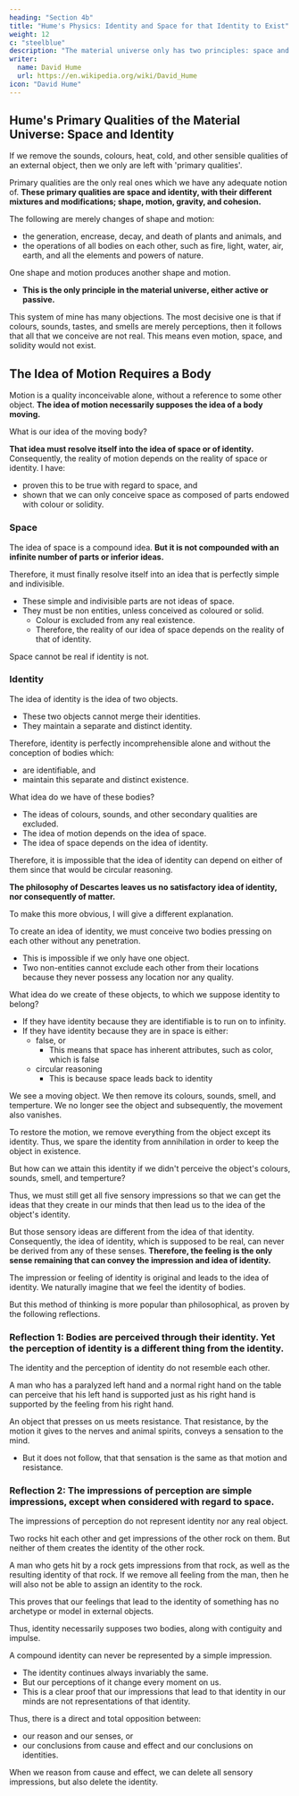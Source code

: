 ```yaml
---
heading: "Section 4b"
title: "Hume's Physics: Identity and Space for that Identity to Exist"
weight: 12
c: "steelblue"
description: "The material universe only has two principles: space and identity"
writer:
  name: David Hume
  url: https://en.wikipedia.org/wiki/David_Hume
icon: "David Hume"
---
```





## Hume's Primary Qualities of the Material Universe: Space and Identity

<!-- Upon the removal of sounds, colours, heat, cold, and other sensible qualities, from the rank of continued independent existences, we are reduced merely to 'primary qualities'. -->

If we remove the sounds, colours, heat, cold, and other sensible qualities of an external object, then we only are left with 'primary qualities'.

Primary qualities are the only real ones which we have any adequate notion of. **These primary qualities are space and identity, with their different mixtures and modifications; shape, motion, gravity, and cohesion.**

The following are merely changes of shape and motion: 
- the generation, encrease, decay, and death of plants and animals, and
- the operations of all bodies on each other, such as fire, light, water, air, earth, and all the elements and powers of nature.

One shape and motion produces another shape and motion.
- **This is the only principle in the material universe, either active or passive.**

<!-- There is no other principle in the material universe, either active or passive, of which we can create the most distant idea. -->

This system of mine has many objections. The most decisive one is that if colours, sounds, tastes, and smells are merely perceptions, then it follows that all that we conceive are not real. This means even motion, space, and solidity would not exist.

<!-- Instead of explaining the operations of external objects by its means, we utterly: 
- destroy all these objects, and
- reduce ourselves to the opinions of the most extravagant skepticism concerning them. --> 
<!--  would have a real, continued, and independent existence. -->


## The Idea of Motion Requires a Body

Motion is a quality inconceivable alone, without a reference to some other object. **The idea of motion necessarily supposes the idea of a body moving.**

What is our idea of the moving body?

**That idea must resolve itself into the idea of space or of identity.** Consequently, the reality of motion depends on the reality of space or identity. I have: 
<!-- This opinion is universally acknowledged concerning motion. -->
- proven this to be true with regard to space, and
- shown that we can only conceive space as composed of parts endowed with colour or solidity.



### Space

The idea of space is a compound idea. **But it is not compounded with an infinite number of parts or inferior ideas.**

Therefore, it must finally resolve itself into an idea that is perfectly simple and indivisible.
- These simple and indivisible parts are not ideas of space.
- They must be non entities, unless conceived as coloured or solid.
  - Colour is excluded from any real existence.
  - Therefore, the reality of our idea of space depends on the reality of that of identity.

Space cannot be real if identity is not.


### Identity

The idea of identity is the idea of two objects.
- These two objects cannot merge their identities.
- They maintain a separate and distinct identity.

Therefore, identity is perfectly incomprehensible alone and without the conception of bodies which: 
- are identifiable, and
- maintain this separate and distinct existence.

What idea do we have of these bodies?

- The ideas of colours, sounds, and other secondary qualities are excluded.
- The idea of motion depends on the idea of space.
- The idea of space depends on the idea of identity.

Therefore, it is impossible that the idea of identity can depend on either of them since that would be circular reasoning.

**The philosophy of Descartes leaves us no satisfactory idea of identity, nor consequently of matter.**

To make this more obvious, I will give a different explanation.

To create an idea of identity, we must conceive two bodies pressing on each other without any penetration.
- This is impossible if we only have one object.
- Two non-entities cannot exclude each other from their locations because they never possess any location nor any quality.

What idea do we create of these objects, to which we suppose identity to belong?

- If they have identity because they are identifiable is to run on to infinity.
- If they have identity because they are in space is either: 
  - false, or 
    - This means that space has inherent attributes, such as color, which is false
  - circular reasoning
    - This is because space leads back to identity

    
<!-- To affirm, that we paint them out to ourselves as space, either:  -->
<!-- - resolves all into a false idea, or -->

<!-- Space must be considered either as: 
- coloured and having attributes, or
  - This is a false idea.
- identifiable. -->

<!-- This brings us back to the first question. -->

We see a moving object. We then remove its colours, sounds, smell, and temperture. We no longer see the object and subsequently, the movement also vanishes.  

To restore the motion, we remove everything from the object except its identity. Thus, we spare the identity from annihilation in order to keep the object in existence. 

But how can we attain this identity if we didn't perceive the object's colours, sounds, smell, and temperture?

Thus, we must still get all five sensory impressions so that we can get the ideas that they create in our minds that then lead us to the idea of the object's identity. 

But those sensory ideas are different from the idea of that identity. Consequently, the idea of identity, which is supposed to be real, can never be derived from any of these senses. **Therefore, the feeling is the only sense remaining that can convey the impression and idea of identity.**

<!-- We may make the same observation on mobility and shape.

On the whole, we must conclude that after the exclusion of colours, sounds, heat and cold from external existences, nothing remains to afford us a just and constituent idea of body. -->

<!-- In addition, identity is just an impossibility of annihilation, as (Part 2, Section 4) has been already observed.

This is why we must create some distinct idea of that object which is impossible to annihilate.

An impossibility of being annihilated: 
- cannot exist, and
- can never be conceived to exist, by itself.

It necessarily requires some object or real existence, to belong to.
 -->

<!-- The difficulty still remains, how to form an idea of this object or existence without having recourse to the secondary and sensible qualities. -->

<!-- We must not omit our usual method of examining ideas by considering those impressions, from which they are derived.

The impressions from the sight and hearing, the smell and taste, are affirmed by modern philosophy to be without any resembling objects.

Consequently, the idea of identity, which is supposed to be real, can never be derived from any of these senses. **Therefore, the feeling is the only sense remaining that can convey the impression.** -->

The impression or feeling of identity is original and leads to the idea of identity. We naturally imagine that we feel the identity of bodies.
<!-- - only need to touch any object in order to perceive this quality. -->

But this method of thinking is more popular than philosophical, as proven by the following reflections.

<!-- The Materialist Philosophy is Not Philosophical -->


### Reflection 1:  Bodies are perceived through their identity. Yet the perception of identity is a different thing from the identity.

The identity and the perception of identity do not resemble each other.

A man who has a paralyzed left hand and a normal right hand on the table can perceive that his left hand is supported just as his right hand is supported by the feeling from his right hand.  

<!-- , has as perfect an idea of impenetrability when he observes his left hand supported by the table, as when he feels the same table with his right hand. -->

An object that presses on us meets resistance. That resistance, by the motion it gives to the nerves and animal spirits, conveys a sensation to the mind.
- But it does not follow, that that sensation is the same as that motion and resistance.


### Reflection 2:  The impressions of perception are simple impressions, except when considered with regard to space.

The impressions of perception do not represent identity nor any real object.

Two rocks hit each other and get impressions of the other rock on them. But neither of them creates the identity of the other rock. 

A man who gets hit by a rock gets impressions from that rock, as well as the resulting identity of that rock. If we remove all feeling from the man, then he will also not be able to assign an identity to the rock. 

<!--  presses one stone with his hand creates a feeling that is conjoined with the solidity.
But two stones that press on each other conveys no such feeling. -->

<!-- To make these two cases alike, we need to remove some part of the impression which the man feels by his hand.
But that is impossible in a simple impression.
It obliges us to remove the whole impression. -->

This proves that our feelings that lead to the identity of something <!--  this whole impression --> has no archetype or model in external objects.

Thus, identity necessarily supposes two bodies, along with contiguity and impulse.

A compound identity can never be represented by a simple impression.
- The identity continues always invariably the same.
- But our perceptions of it change every moment on us.
- This is a clear proof that our impressions that lead to that identity in our minds are not representations of that identity.

Thus, there is a direct and total opposition between: 
- our reason and our senses, or
- our conclusions from cause and effect and our conclusions on identities<!--  that persuade us of the continued and independent existence of a body -->.

When we reason from cause and effect, we can delete all sensory impressions, but also delete the identity. 

<!-- conclude that neither colour, sound, taste, nor smell have a continued and independent existence.

When we exclude these sensible qualities, nothing remains in the universe that has such an existence. -->